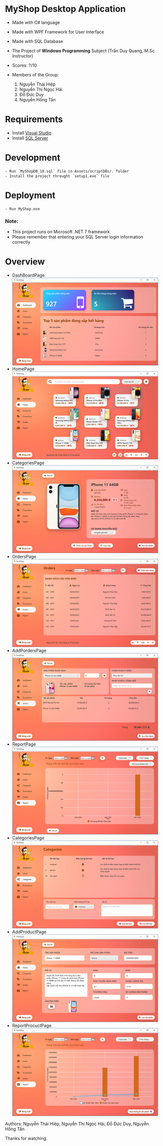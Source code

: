 # MyShop Desktop Application

- Made with C# language
- Made with WPF Framework for User Interface
- Made with SQL Database
- The Project of **Windows Programming** Subject (Trần Duy Quang, M.Sc Instructor)
- Scores: ?/10
- Members of the Group:

    1. Nguyễn Thái Hiệp
    2. Nguyễn Thị Ngọc Hải
    3. Đỗ Đức Duy
    4. Nguyễn Hồng Tấn

# Requirements

- Install [Visual Studio](https://visualstudio.microsoft.com/downloads/)
- Install [SQL Server](https://www.microsoft.com/en-us/sql-server/sql-server-downloads)

# Development

```
- Run `MyShopDB_10.sql` file in Assets/scriptDBs/. folder
- Install the project throught `setup1.exe` file
```

# Deployment

```
- Run MyShop.exe
```

### Note: 
- This project runs on Microsoft .NET 7 framework
- Please remember that entering your SQL Server login information correctly

# Overview

- DashBoardPage
    ![dashboard](./Overview/1.PNG)
- HomePage
    ![home](./Overview/2.PNG)
- CategoriesPage
    ![productdetail](./Overview/8.PNG)
- OrdersPage
    ![orders](./Overview/5.PNG)
- AddPordersPage
    ![addorders](./Overview/10.PNG)
- ReportPage
    ![report](./Overview/7.PNG)
- CategoriesPage
    ![cateogries](./Overview/3.PNG)
- AddProductPage
    ![user](./Overview/9.PNG)
- ReportProcuctPage
    ![reportproduct](./Overview/6.PNG)

Authors: Nguyễn Thái Hiệp, Nguyễn Thị Ngọc Hải, Đỗ Đức Duy, Nguyễn Hồng Tấn


Thanks for watching.